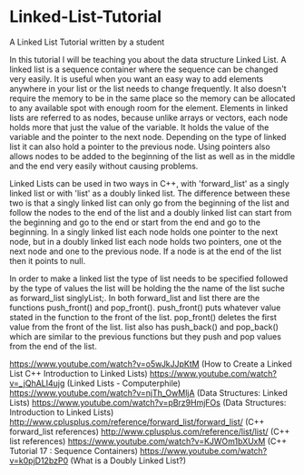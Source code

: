# Linked-List-Tutorial
A Linked List Tutorial written by a student

In this tutorial I will be teaching you about the data structure Linked List. A linked list is a sequence container where the sequence can be changed very easily. It is useful when you want an easy way to add elements anywhere in your list or the list needs to change frequently. It also doesn't require the memory to be in the same place so the memory can be allocated to any available spot with enough room for the element. Elements in linked lists are referred to as nodes, because unlike arrays or vectors, each node holds more that just the value of the variable. It holds the value of the variable and the pointer to the next node. Depending on the type of linked list it can also hold a pointer to the previous node. Using pointers also allows nodes to be added to the beginning of the list as well as in the middle and the end very easily without causing problems.

Linked Lists can be used in two ways in C++, with 'forward_list' as a singly linked list or with 'list' as a doubly linked list. The difference between these two is that a singly linked list can only go from the beginning of the list and follow the nodes to the end of the list and a doubly linked list can start from the beginning and go to the end or start from the end and go to the beginning. In a singly linked list each node holds one pointer to the next node, but in a doubly linked list each node holds two pointers, one ot the next node and one to the previous node. If a node is at the end of the list then it points to null.

In order to make a linked list the type of list needs to be specified followed by the type of values the list will be holding the the name of the list suche as forward_list<int> singlyList;. In both forward_list and list there are the functions push_front() and pop_front(). push_front() puts whatever value stated in the function to the front of the list. pop_front() deletes the first value from the front of the list. list also has push_back() and pop_back() which are similar to the previous functions but they push and pop values from the end of the list. 


https://www.youtube.com/watch?v=o5wJkJJpKtM (How to Create a Linked List C++ Introduction to Linked Lists)
https://www.youtube.com/watch?v=_jQhALI4ujg (Linked Lists - Computerphile)
https://www.youtube.com/watch?v=njTh_OwMljA (Data Structures: Linked Lists)
https://www.youtube.com/watch?v=pBrz9HmjFOs (Data Structures: Introduction to Linked Lists)
http://www.cplusplus.com/reference/forward_list/forward_list/ (C++ forward_list references)
http://www.cplusplus.com/reference/list/list/ (C++ list references)
https://www.youtube.com/watch?v=KJWOm1bXUxM (C++ Tutorial 17 : Sequence Containers)
https://www.youtube.com/watch?v=k0pjD12bzP0 (What is a Doubly Linked List?)
